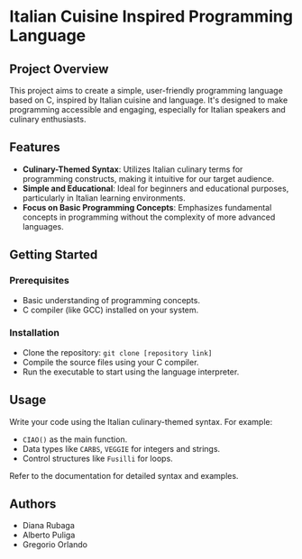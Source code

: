 
# Italian Cuisine Inspired Programming Language

## Project Overview
This project aims to create a simple, user-friendly programming language based on C, inspired by Italian cuisine and language. It's designed to make programming accessible and engaging, especially for Italian speakers and culinary enthusiasts.

## Features
- **Culinary-Themed Syntax**: Utilizes Italian culinary terms for programming constructs, making it intuitive for our target audience.
- **Simple and Educational**: Ideal for beginners and educational purposes, particularly in Italian learning environments.
- **Focus on Basic Programming Concepts**: Emphasizes fundamental concepts in programming without the complexity of more advanced languages.

## Getting Started
### Prerequisites
- Basic understanding of programming concepts.
- C compiler (like GCC) installed on your system.

### Installation
- Clone the repository: `git clone [repository link]`
- Compile the source files using your C compiler.
- Run the executable to start using the language interpreter.

## Usage
Write your code using the Italian culinary-themed syntax. For example:
- `CIAO()` as the main function.
- Data types like `CARBS`, `VEGGIE` for integers and strings.
- Control structures like `Fusilli` for loops.

Refer to the documentation for detailed syntax and examples.

## Authors
- Diana Rubaga
- Alberto Puliga
- Gregorio Orlando